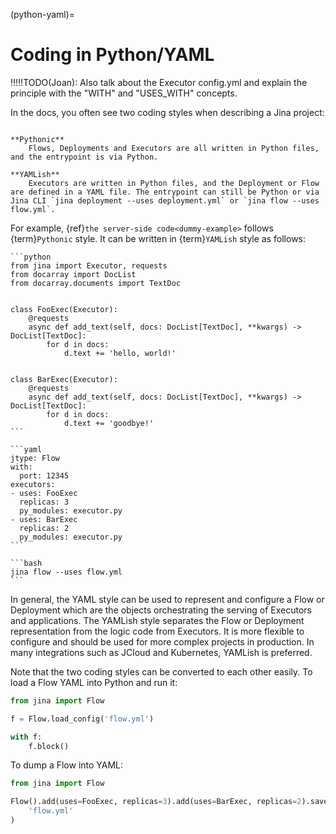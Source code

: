(python-yaml)=
# Coding in Python/YAML

!!!!!TODO(Joan): Also talk about the Executor config.yml and explain the principle with the "WITH" and "USES_WITH" concepts.

In the docs, you often see two coding styles when describing a Jina project: 

```{glossary}

**Pythonic**
    Flows, Deployments and Executors are all written in Python files, and the entrypoint is via Python.
    
**YAMLish**
    Executors are written in Python files, and the Deployment or Flow are defined in a YAML file. The entrypoint can still be Python or via Jina CLI `jina deployment --uses deployment.yml` or `jina flow --uses flow.yml`.
```

For example, {ref}`the server-side code<dummy-example>` follows {term}`Pythonic` style. It can be written in {term}`YAMLish` style as follows:

````{tab} executor.py
```python
from jina import Executor, requests
from docarray import DocList
from docarray.documents import TextDoc


class FooExec(Executor):
    @requests
    async def add_text(self, docs: DocList[TextDoc], **kwargs) -> DocList[TextDoc]:
        for d in docs:
            d.text += 'hello, world!'


class BarExec(Executor):
    @requests
    async def add_text(self, docs: DocList[TextDoc], **kwargs) -> DocList[TextDoc]:
        for d in docs:
            d.text += 'goodbye!'
```
````

````{tab} flow.yml
```yaml
jtype: Flow
with:
  port: 12345
executors:
- uses: FooExec
  replicas: 3
  py_modules: executor.py
- uses: BarExec
  replicas: 2
  py_modules: executor.py
```
````

````{tab} Entrypoint
```bash
jina flow --uses flow.yml
```
````

In general, the YAML style can be used to represent and configure a Flow or Deployment which are the objects orchestrating the serving of Executors and applications.
The YAMLish style separates the Flow or Deployment representation from the logic code from Executors.
It is more flexible to configure and should be used for more complex projects in production. In many integrations such as JCloud and Kubernetes, YAMLish is preferred. 


Note that the two coding styles can be converted to each other easily. To load a Flow YAML into Python and run it:

```python
from jina import Flow

f = Flow.load_config('flow.yml')

with f:
    f.block()
```

To dump a Flow into YAML:

```python
from jina import Flow

Flow().add(uses=FooExec, replicas=3).add(uses=BarExec, replicas=2).save_config(
    'flow.yml'
)
```

<!--If you get used to the Pythonic way to building Deployments and Flows, and then you need to start working with YAMLS, 
a good way to think about this translation is to think that YAML is a direct translation of what you would type in Python.

Let's see an example for writing a Deployment:

````python
from jina import Deployment

d = Deployment(protocols=['grpc', 'http'], ports=[12345, 12346], uses=MyExec, uses_with={}

````
-->
